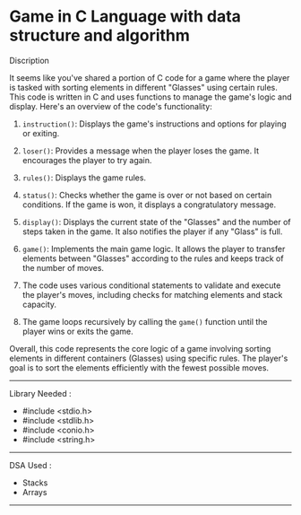 # Game in C Language with data structure and algorithm

Discription

It seems like you've shared a portion of C code for a game where the player is tasked with sorting elements in different "Glasses" using certain rules. This code is written in C and uses functions to manage the game's logic and display. Here's an overview of the code's functionality:

1. `instruction()`: Displays the game's instructions and options for playing or exiting.

2. `loser()`: Provides a message when the player loses the game. It encourages the player to try again.

3. `rules()`: Displays the game rules.

4. `status()`: Checks whether the game is over or not based on certain conditions. If the game is won, it displays a congratulatory message.

5. `display()`: Displays the current state of the "Glasses" and the number of steps taken in the game. It also notifies the player if any "Glass" is full.

6. `game()`: Implements the main game logic. It allows the player to transfer elements between "Glasses" according to the rules and keeps track of the number of moves.

7. The code uses various conditional statements to validate and execute the player's moves, including checks for matching elements and stack capacity.

8. The game loops recursively by calling the `game()` function until the player wins or exits the game.

Overall, this code represents the core logic of a game involving sorting elements in different containers (Glasses) using specific rules. The player's goal is to sort the elements efficiently with the fewest possible moves.

<hr>

Library Needed : 

- #include <stdio.h>
- #include <stdlib.h>
- #include <conio.h>
- #include <string.h>

<hr>

  DSA Used :

- Stacks
- Arrays

 <hr>



  
